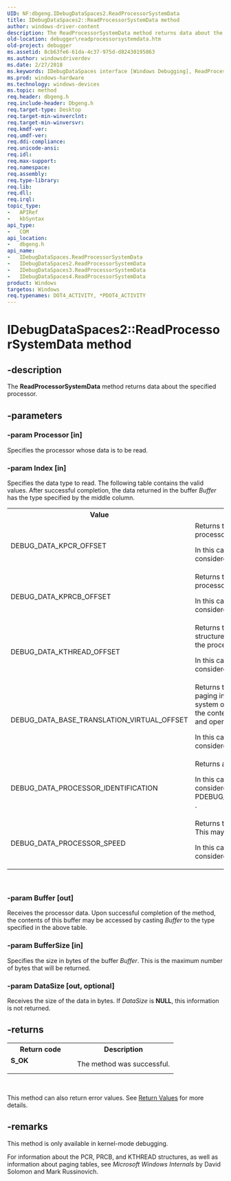 ```yaml
---
UID: NF:dbgeng.IDebugDataSpaces2.ReadProcessorSystemData
title: IDebugDataSpaces2::ReadProcessorSystemData method
author: windows-driver-content
description: The ReadProcessorSystemData method returns data about the specified processor.
old-location: debugger\readprocessorsystemdata.htm
old-project: debugger
ms.assetid: 8cb63fe6-61da-4c37-975d-d82430195863
ms.author: windowsdriverdev
ms.date: 2/27/2018
ms.keywords: IDebugDataSpaces interface [Windows Debugging], ReadProcessorSystemData method, IDebugDataSpaces2, IDebugDataSpaces2 interface [Windows Debugging], ReadProcessorSystemData method, IDebugDataSpaces2::ReadProcessorSystemData, IDebugDataSpaces3 interface [Windows Debugging], ReadProcessorSystemData method, IDebugDataSpaces3::ReadProcessorSystemData, IDebugDataSpaces4 interface [Windows Debugging], ReadProcessorSystemData method, IDebugDataSpaces4::ReadProcessorSystemData, IDebugDataSpaces::ReadProcessorSystemData, IDebugDataSpaces_a2ffd54a-03f2-4b74-928c-b043bfdac073.xml, ReadProcessorSystemData method [Windows Debugging], ReadProcessorSystemData method [Windows Debugging], IDebugDataSpaces interface, ReadProcessorSystemData method [Windows Debugging], IDebugDataSpaces2 interface, ReadProcessorSystemData method [Windows Debugging], IDebugDataSpaces3 interface, ReadProcessorSystemData method [Windows Debugging], IDebugDataSpaces4 interface, ReadProcessorSystemData,IDebugDataSpaces2.ReadProcessorSystemData, dbgeng/IDebugDataSpaces2::ReadProcessorSystemData, dbgeng/IDebugDataSpaces3::ReadProcessorSystemData, dbgeng/IDebugDataSpaces4::ReadProcessorSystemData, dbgeng/IDebugDataSpaces::ReadProcessorSystemData, debugger.readprocessorsystemdata
ms.prod: windows-hardware
ms.technology: windows-devices
ms.topic: method
req.header: dbgeng.h
req.include-header: Dbgeng.h
req.target-type: Desktop
req.target-min-winverclnt: 
req.target-min-winversvr: 
req.kmdf-ver: 
req.umdf-ver: 
req.ddi-compliance: 
req.unicode-ansi: 
req.idl: 
req.max-support: 
req.namespace: 
req.assembly: 
req.type-library: 
req.lib: 
req.dll: 
req.irql: 
topic_type:
-	APIRef
-	kbSyntax
api_type:
-	COM
api_location:
-	dbgeng.h
api_name:
-	IDebugDataSpaces.ReadProcessorSystemData
-	IDebugDataSpaces2.ReadProcessorSystemData
-	IDebugDataSpaces3.ReadProcessorSystemData
-	IDebugDataSpaces4.ReadProcessorSystemData
product: Windows
targetos: Windows
req.typenames: DOT4_ACTIVITY, *PDOT4_ACTIVITY
---
```


# IDebugDataSpaces2::ReadProcessorSystemData method


## -description


The <b>ReadProcessorSystemData</b> method returns data about the specified processor.


## -parameters




### -param Processor [in]

Specifies the processor whose data is to be read.


### -param Index [in]

Specifies the data type to read.  The following table contains the valid values.  After successful completion, the data returned in the buffer <i>Buffer</i> has the type specified by the middle column.

<table>
<tr>
<th>Value</th>
<th>Description</th>
</tr>
<tr>
<td>
DEBUG_DATA_KPCR_OFFSET

</td>
<td>
Returns the virtual address of the processor's Processor Control Region (PCR).

In this case, the argument <i>Buffer</i> can be considered to have type PULONG64.

</td>
</tr>
<tr>
<td>
DEBUG_DATA_KPRCB_OFFSET

</td>
<td>
Returns the virtual address of the processor's Processor Control Block (PRCB).

In this case, the argument <i>Buffer</i> can be considered to have type PULONG64.

</td>
</tr>
<tr>
<td>
DEBUG_DATA_KTHREAD_OFFSET

</td>
<td>
Returns the virtual address of the KTHREAD structure for the system thread  running on the processor.

In this case, the argument <i>Buffer</i> can be considered to have type PULONG64.

</td>
</tr>
<tr>
<td>
DEBUG_DATA_BASE_TRANSLATION_VIRTUAL_OFFSET

</td>
<td>
Returns the virtual address of the base of the paging information owned by the operating system or the processor.  The address and the content at the address are processor- and operating-system-dependent. 

In this case, the argument <i>Buffer</i> can be considered to have type PULONG64.

</td>
</tr>
<tr>
<td>
DEBUG_DATA_PROCESSOR_IDENTIFICATION

</td>
<td>
Returns a description of the processor.

In this case, the argument <i>Buffer</i> can be considered to have type PDEBUG_PROCESSOR_IDENTIFICATION_ALL .

</td>
</tr>
<tr>
<td>
DEBUG_DATA_PROCESSOR_SPEED

</td>
<td>
Returns the speed of the processor in MHz.  This may not work in a particular session.

In this case, the argument <i>Buffer</i> can be considered to have type PULONG.

</td>
</tr>
</table>
 


### -param Buffer [out]

Receives the processor data.  Upon successful completion of the method, the contents of this buffer may be accessed by casting <i>Buffer</i> to the type specified in the above table.


### -param BufferSize [in]

Specifies the size in bytes of the buffer <i>Buffer</i>.  This is the maximum number of bytes that will be returned.


### -param DataSize [out, optional]

Receives the size of the data in bytes.  If <i>DataSize</i> is <b>NULL</b>, this information is not returned.


## -returns



<table>
<tr>
<th>Return code</th>
<th>Description</th>
</tr>
<tr>
<td width="40%">
<dl>
<dt><b>S_OK</b></dt>
</dl>
</td>
<td width="60%">
The method was successful.

</td>
</tr>
</table>
 

This method can also return error values.  See <a href="https://msdn.microsoft.com/713f3ee2-2f5b-415e-9908-90f5ae428b43">Return Values</a> for more details.




## -remarks



This method is only available in kernel-mode debugging.

For information about the PCR, PRCB, and KTHREAD structures, as well as information about paging tables, see <i>Microsoft Windows Internals</i> by David Solomon and Mark Russinovich.



